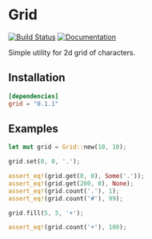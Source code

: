 # Grid

[![Build Status](https://travis-ci.org/lonski/grid-rs.svg?branch=master)](https://travis-ci.org/lonski/grid-rs)
[![Documentation](https://docs.rs/grid/badge.svg)](https://docs.rs/grid)

Simple utility for 2d grid of characters.

## Installation

```toml
[dependencies]
grid = "0.1.1"
```

## Examples

```rust
let mut grid = Grid::new(10, 10);

grid.set(0, 0, '.');

assert_eq!(grid.get(0, 0), Some('.'));
assert_eq!(grid.get(200, 0), None);
assert_eq!(grid.count('.'), 1);
assert_eq!(grid.count('#'), 99);

grid.fill(5, 5, '+');

assert_eq!(grid.count('+'), 100);
```

